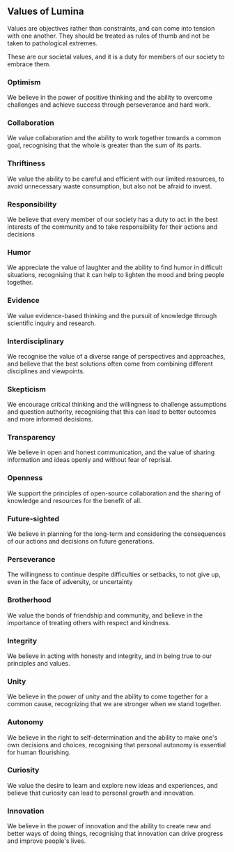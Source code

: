 ## Values of Lumina

Values are objectives rather than constraints, and can come into tension with one another. They should be treated as rules of thumb and not be taken to pathological extremes.

These are our societal values, and it is a duty for members of our society to embrace them.

### Optimism

We believe in the power of positive thinking and the ability to overcome challenges and achieve success through perseverance and hard work.

### Collaboration

We value collaboration and the ability to work together towards a common goal, recognising that the whole is greater than the sum of its parts.

### Thriftiness

We value the ability to be careful and efficient with our limited resources, to avoid unnecessary waste  consumption, but also not be afraid to invest.

### Responsibility

We believe that every member of our society has a duty to act in the best interests of the community and to take responsibility for their actions and decisions

### Humor

We appreciate the value of laughter and the ability to find humor in difficult situations, recognising that it can help to lighten the mood and bring people together.

### Evidence

We value evidence-based thinking and the pursuit of knowledge through scientific inquiry and research.

### Interdisciplinary

We recognise the value of a diverse range of perspectives and approaches, and believe that the best solutions often come from combining different disciplines and viewpoints.

### Skepticism

We encourage critical thinking and the willingness to challenge assumptions and question authority, recognising that this can lead to better outcomes and more informed decisions.

### Transparency

We believe in open and honest communication, and the value of sharing information and ideas openly and without fear of reprisal.

### Openness

We support the principles of open-source collaboration and the sharing of knowledge and resources for the benefit of all.

### Future-sighted

We believe in planning for the long-term and considering the consequences of our actions and decisions on future generations.

### Perseverance

The willingness to continue despite difficulties or setbacks, to not give up, even in the face of adversity, or uncertainty

### Brotherhood

We value the bonds of friendship and community, and believe in the importance of treating others with respect and kindness.

### Integrity

We believe in acting with honesty and integrity, and in being true to our principles and values.

### Unity

We believe in the power of unity and the ability to come together for a common cause, recognizing that we are stronger when we stand together.

### Autonomy

We believe in the right to self-determination and the ability to make one's own decisions and choices, recognising that personal autonomy is essential for human flourishing.

### Curiosity

We value the desire to learn and explore new ideas and experiences, and believe that curiosity can lead to personal growth and innovation.

### Innovation

We believe in the power of innovation and the ability to create new and better ways of doing things, recognising that innovation can drive progress and improve people's lives.
